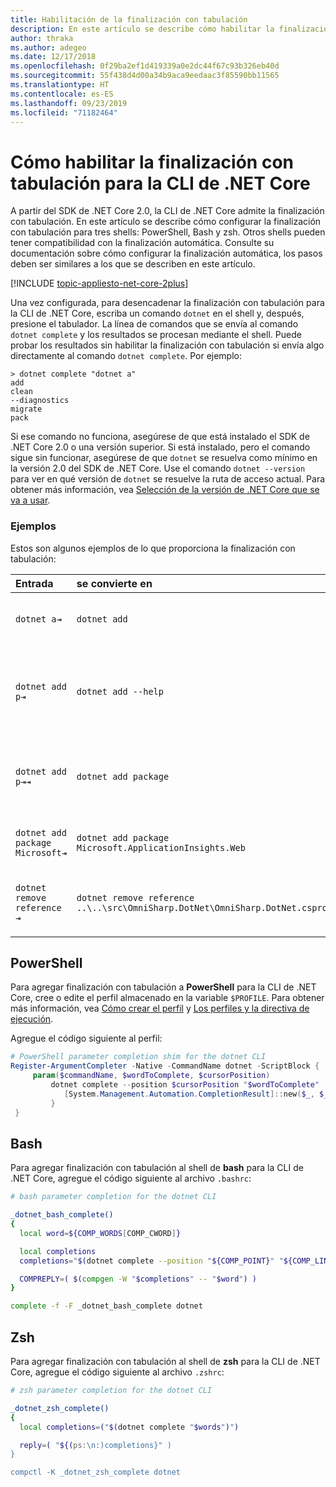 ```yaml
---
title: Habilitación de la finalización con tabulación
description: En este artículo se describe cómo habilitar la finalización con tabulación para la CLI de .NET Core para PowerShell, Bash y zsh.
author: thraka
ms.author: adegeo
ms.date: 12/17/2018
ms.openlocfilehash: 0f29ba2ef1d419339a0e2dc44f67c93b326eb40d
ms.sourcegitcommit: 55f438d4d00a34b9aca9eedaac3f85590bb11565
ms.translationtype: HT
ms.contentlocale: es-ES
ms.lasthandoff: 09/23/2019
ms.locfileid: "71182464"
---
```

# <a name="how-to-enable-tab-completion-for-net-core-cli"></a>Cómo habilitar la finalización con tabulación para la CLI de .NET Core

A partir del SDK de .NET Core 2.0, la CLI de .NET Core admite la finalización con tabulación. En este artículo se describe cómo configurar la finalización con tabulación para tres shells: PowerShell, Bash y zsh. Otros shells pueden tener compatibilidad con la finalización automática. Consulte su documentación sobre cómo configurar la finalización automática, los pasos deben ser similares a los que se describen en este artículo.

[!INCLUDE [topic-appliesto-net-core-2plus](~/includes/topic-appliesto-net-core-2plus.md)]

Una vez configurada, para desencadenar la finalización con tabulación para la CLI de .NET Core, escriba un comando `dotnet` en el shell y, después, presione el tabulador. La línea de comandos que se envía al comando `dotnet complete` y los resultados se procesan mediante el shell. Puede probar los resultados sin habilitar la finalización con tabulación si envía algo directamente al comando `dotnet complete`. Por ejemplo:

```console
> dotnet complete "dotnet a"
add
clean
--diagnostics
migrate
pack
```

Si ese comando no funciona, asegúrese de que está instalado el SDK de .NET Core 2.0 o una versión superior. Si está instalado, pero el comando sigue sin funcionar, asegúrese de que `dotnet` se resuelva como mínimo en la versión 2.0 del SDK de .NET Core. Use el comando `dotnet --version` para ver en qué versión de `dotnet` se resuelve la ruta de acceso actual. Para obtener más información, vea [Selección de la versión de .NET Core que se va a usar](../versions/selection.md).

### <a name="examples"></a>Ejemplos

Estos son algunos ejemplos de lo que proporciona la finalización con tabulación:

Entrada                                | se convierte en                                                                     | porque
:------------------------------------|:----------------------------------------------------------------------------|:--------------------------------
`dotnet a⇥`                          | `dotnet add`                                                                 | `add` es el primer subcomando, por orden alfabético.
`dotnet add p⇥`                      | `dotnet add --help`                                                          | La finalización con tabulación hace coincidir las subcadenas y `--help` aparece primero alfabéticamente.
`dotnet add p⇥⇥`                    | `dotnet add package`                                                          | Al presionar la tecla Tab una segunda vez aparece la siguiente sugerencia.      
`dotnet add package Microsoft⇥`      | `dotnet add package Microsoft.ApplicationInsights.Web`                      | Los resultados se devuelven por orden alfabético.
`dotnet remove reference ⇥`          | `dotnet remove reference ..\..\src\OmniSharp.DotNet\OmniSharp.DotNet.csproj` | La finalización con tabulación es compatible con archivos de proyecto.

## <a name="powershell"></a>PowerShell

Para agregar finalización con tabulación a **PowerShell** para la CLI de .NET Core, cree o edite el perfil almacenado en la variable `$PROFILE`. Para obtener más información, vea [Cómo crear el perfil](/powershell/module/microsoft.powershell.core/about/about_profiles#how-to-create-a-profile) y [Los perfiles y la directiva de ejecución](/powershell/module/microsoft.powershell.core/about/about_profiles#profiles-and-execution-policy). 

Agregue el código siguiente al perfil:

```powershell
# PowerShell parameter completion shim for the dotnet CLI 
Register-ArgumentCompleter -Native -CommandName dotnet -ScriptBlock {
     param($commandName, $wordToComplete, $cursorPosition)
         dotnet complete --position $cursorPosition "$wordToComplete" | ForEach-Object {
            [System.Management.Automation.CompletionResult]::new($_, $_, 'ParameterValue', $_)
         }
 }
```

## <a name="bash"></a>Bash

Para agregar finalización con tabulación al shell de **bash** para la CLI de .NET Core, agregue el código siguiente al archivo `.bashrc`:

```bash
# bash parameter completion for the dotnet CLI

_dotnet_bash_complete()
{
  local word=${COMP_WORDS[COMP_CWORD]}

  local completions
  completions="$(dotnet complete --position "${COMP_POINT}" "${COMP_LINE}")"

  COMPREPLY=( $(compgen -W "$completions" -- "$word") )
}

complete -f -F _dotnet_bash_complete dotnet
```

## <a name="zsh"></a>Zsh

Para agregar finalización con tabulación al shell de **zsh** para la CLI de .NET Core, agregue el código siguiente al archivo `.zshrc`:

```zsh
# zsh parameter completion for the dotnet CLI

_dotnet_zsh_complete() 
{
  local completions=("$(dotnet complete "$words")")

  reply=( "${(ps:\n:)completions}" )
}

compctl -K _dotnet_zsh_complete dotnet
```
